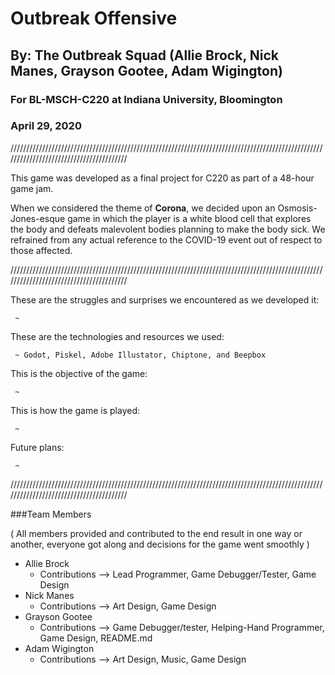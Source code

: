 # Outbreak Offensive
## By: The Outbreak Squad (Allie Brock, Nick Manes, Grayson Gootee, Adam Wigington)
### For BL-MSCH-C220 at Indiana University, Bloomington
### April 29, 2020

////////////////////////////////////////////////////////////////////////////////////////////////////////////////////////////////////////

This game was developed as a final project for C220 as part of a 48-hour game jam. 

When we considered the theme of **Corona**, we decided upon an Osmosis-Jones-esque game in which the player is a white blood cell that explores the body and defeats malevolent bodies planning to make the body sick. We refrained from any actual reference to the COVID-19 event out of respect to those affected.

////////////////////////////////////////////////////////////////////////////////////////////////////////////////////////////////////////

These are the struggles and surprises we encountered as we developed it:

     ~

These are the technologies and resources we used:
     
     ~ Godot, Piskel, Adobe Illustator, Chiptone, and Beepbox
     
This is the objective of the game:
     
     ~
     
This is how the game is played:

     ~
     
Future plans:
     
     ~

////////////////////////////////////////////////////////////////////////////////////////////////////////////////////////////////////////

###Team Members

( All members provided and contributed to the end result in one way or another, everyone got along and decisions for the game went smoothly ) 

  * Allie Brock
    * Contributions --> Lead Programmer, Game Debugger/Tester, Game Design
  * Nick Manes
    * Contributions --> Art Design, Game Design
  * Grayson Gootee
    * Contributions --> Game Debugger/tester, Helping-Hand Programmer, Game Design, README.md
  * Adam Wigington
    * Contributions --> Art Design, Music, Game Design

